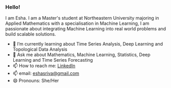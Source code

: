 
### Hello!
I am Esha. I am a Master's student at Northeastern University majoring in Applied Mathematics with a specialisation in Machine Learning, I am passionate about integrating Machine Learning into real world problems and build scalable solutions. 
- 🌱 I’m currently learning about Time Series Analysis, Deep Learning and Topological Data Analysis 
- 💬 Ask me about Mathematics, Machine Learning, Statistics, Deep Learning and Time Series Forecasting
- 📫 How to reach me: <a href="https://www.linkedin.com/in/esha-srivastava/" target="_blank">LinkedIn</a>
- 📫 email: eshasriva@gmail.com
- 😄 Pronouns: She/Her


